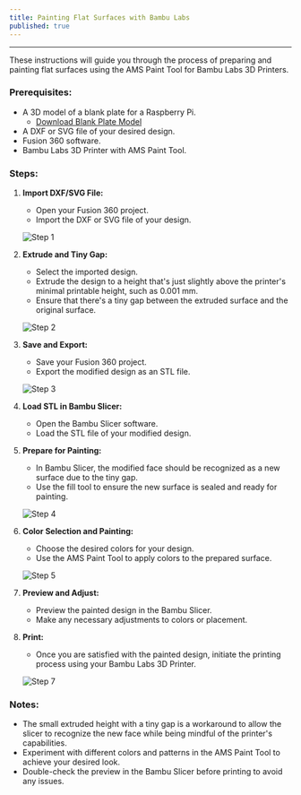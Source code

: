 ```yaml
---
title: Painting Flat Surfaces with Bambu Labs
published: true
---
```

---

These instructions will guide you through the process of preparing and painting flat surfaces using the AMS Paint Tool for Bambu Labs 3D Printers.

### Prerequisites:

- A 3D model of a blank plate for a Raspberry Pi.
   - [Download Blank Plate Model](https://github.com/ItalianSquirel/ItalianSquirel.com/raw/master/Blank%20PiPLATE.f3d)
- A DXF or SVG file of your desired design.
- Fusion 360 software.
- Bambu Labs 3D Printer with AMS Paint Tool.

### Steps:

1. **Import DXF/SVG File:**
   - Open your Fusion 360 project.
   - Import the DXF or SVG file of your design.


   ![Step 1](https://github.com/ItalianSquirel/ItalianSquirel.github.io/blob/master/assets/BambuPaint/step1.png?raw=true)

1. **Extrude and Tiny Gap:**
   - Select the imported design.
   - Extrude the design to a height that's just slightly above the printer's minimal printable height, such as 0.001 mm.
   - Ensure that there's a tiny gap between the extruded surface and the original surface.


   ![Step 2](https://github.com/ItalianSquirel/ItalianSquirel.github.io/blob/master/assets/BambuPaint/step2.png?raw=true)

1. **Save and Export:**
   - Save your Fusion 360 project.
   - Export the modified design as an STL file.

     
   ![Step 3](https://github.com/ItalianSquirel/ItalianSquirel.github.io/blob/master/assets/BambuPaint/step3.png?raw=true)

2. **Load STL in Bambu Slicer:**
   - Open the Bambu Slicer software.
   - Load the STL file of your modified design.

3. **Prepare for Painting:**
   - In Bambu Slicer, the modified face should be recognized as a new surface due to the tiny gap.
   - Use the fill tool to ensure the new surface is sealed and ready for painting.

     
   ![Step 4](https://github.com/ItalianSquirel/ItalianSquirel.github.io/blob/master/assets/BambuPaint/step4.png?raw=true)

4. **Color Selection and Painting:**
   - Choose the desired colors for your design.
   - Use the AMS Paint Tool to apply colors to the prepared surface.

     
   ![Step 5](https://github.com/ItalianSquirel/ItalianSquirel.github.io/blob/master/assets/BambuPaint/step5.png?raw=true)

5. **Preview and Adjust:**
   - Preview the painted design in the Bambu Slicer.
   - Make any necessary adjustments to colors or placement.

6. **Print:**
   - Once you are satisfied with the painted design, initiate the printing process using your Bambu Labs 3D Printer.

     
   ![Step 7](https://github.com/ItalianSquirel/ItalianSquirel.github.io/blob/master/assets/BambuPaint/step6.jpg?raw=true)

### Notes:

- The small extruded height with a tiny gap is a workaround to allow the slicer to recognize the new face while being mindful of the printer's capabilities.
- Experiment with different colors and patterns in the AMS Paint Tool to achieve your desired look.
- Double-check the preview in the Bambu Slicer before printing to avoid any issues.
